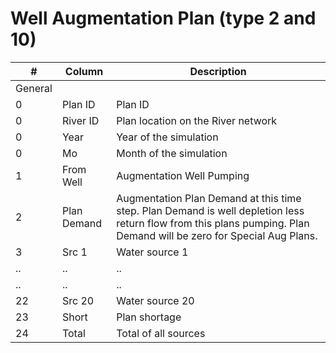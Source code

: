 # Well Augmentation Plan (type 2 and 10) #

| #      		| Column            	| Description	|
| ------------	| ------------------- 	| ------------- |
| General | | |                                           
| 0      		| Plan ID           	| Plan ID 
| 0      		| River ID          	| Plan location on the River network
| 0      		| Year              	| Year of the simulation
| 0      		| Mo                	| Month of the simulation 
| 1      		| From Well         	| Augmentation Well Pumping
| 2      		| Plan Demand       	| Augmentation Plan Demand at this time step. Plan Demand is well depletion less return flow from this plans pumping. Plan Demand will be zero for Special Aug Plans.
| 3      		| Src 1             	| Water source 1
| ..			| ..		 	  		| ..
| ..			| ..		 			| ..
| 22        	| Src 20            	| Water source 20 
| 23        	| Short             	| Plan shortage
| 24        	| Total             	| Total of all sources
